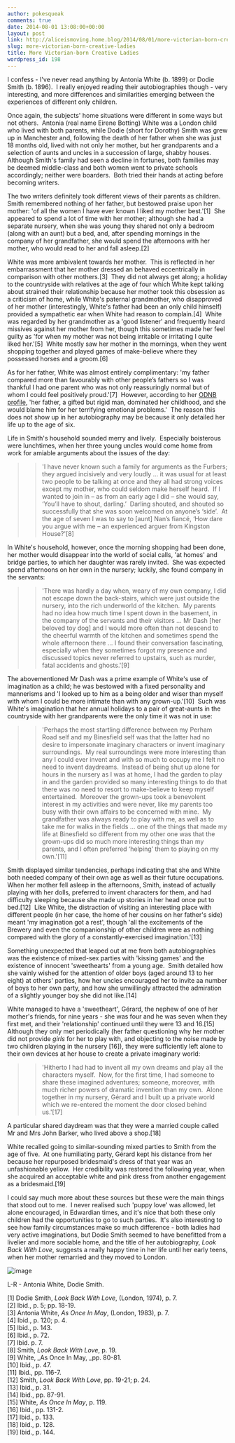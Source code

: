 ```yaml
---
author: pokesqueak
comments: true
date: 2014-08-01 13:08:00+00:00
layout: post
link: http://aliceismoving.home.blog/2014/08/01/more-victorian-born-creative-ladies/
slug: more-victorian-born-creative-ladies
title: More Victorian-born Creative Ladies
wordpress_id: 198
---
```


I confess - I've never read anything by Antonia White (b. 1899) or Dodie Smith (b. 1896).  I really enjoyed reading their autobiographies though - very interesting, and more differences and similarities emerging between the experiences of different only children.




Once again, the subjects' home situations were different in some ways but not others.  Antonia (real name Eirene Botting) White was a London child who lived with both parents, while Dodie (short for Dorothy) Smith was grew up in Manchester and, following the death of her father when she was just 18 months old, lived with not only her mother, but her grandparents and a selection of aunts and uncles in a succession of large, shabby houses.  Although Smith's family had seen a decline in fortunes, both families may be deemed middle-class and both women went to private schools accordingly; neither were boarders.  Both tried their hands at acting before becoming writers.




The two writers definitely took different views of their parents as children.  Smith remembered nothing of her father, but bestowed praise upon her mother: 'of all the women I have ever known I liked my mother best.'[1]  She appeared to spend a lot of time with her mother; although she had a separate nursery, when she was young they shared not only a bedroom (along with an aunt) but a bed, and, after spending mornings in the company of her grandfather, she would spend the afternoons with her mother, who would read to her and fall asleep.[2]




White was more ambivalent towards her mother.  This is reflected in her embarrassment that her mother dressed an behaved eccentrically in comparison with other mothers.[3]  They did not always get along; a holiday to the countryside with relatives at the age of four which White kept talking about strained their relationship because her mother took this obsession as a criticism of home, while White's paternal grandmother, who disapproved of her mother (interestingly, White's father had been an only child himself) provided a sympathetic ear when White had reason to complain.[4]  White was regarded by her grandmother as a 'good listener' and frequently heard missives against her mother from her, though this sometimes made her feel guilty as 'for when my mother was not being irritable or irritating I quite liked her.'[5]  White mostly saw her mother in the mornings, when they went shopping together and played games of make-believe where they possessed horses and a groom.[6]




As for her father, White was almost entirely complimentary: 'my father compared more than favourably with other people’s fathers so I was thankful I had one parent who was not only reassuringly normal but of whom I could feel positively proud.'[7]  However, according to her [ODNB profile](http://www.oxforddnb.com/view/article/38276), 'her father, a gifted but rigid man, dominated her childhood, and she would blame him for her terrifying emotional problems.'  The reason this does not show up in her autobiography may be because it only detailed her life up to the age of six.




Life in Smith's household sounded merry and lively.  Especially boisterous were lunchtimes, when her three young uncles would come home from work for amiable arguments about the issues of the day:




<blockquote>

> 
> 'I have never known such a family for arguments as the Furbers; they argued incisively and very loudly … it was usual for at least two people to be talking at once and they all had strong voices except my mother, who could seldom make herself heard.  If I wanted to join in – as from an early age I did – she would say, ‘You’ll have to shout, darling.’  Darling shouted, and shouted so successfully that she was soon welcomed on anyone’s ‘side’.  At the age of seven I was to say to [aunt] Nan’s fiancé, ‘How dare you argue with me – an experienced arguer from Kingston House?'[8]
> 
> 
</blockquote>




In White's household, however, once the morning shopping had been done, her mother would disappear into the world of social calls, 'at homes' and bridge parties, to which her daughter was rarely invited.  She was expected spend afternoons on her own in the nursery; luckily, she found company in the servants:




<blockquote>

> 
> 'There was hardly a day when, weary of my own company, I did not escape down the back-stairs, which were just outside the nursery, into the rich underworld of the kitchen.  My parents had no idea how much time I spent down in the basement, in the company of the servants and their visitors … Mr Dash [her beloved toy dog] and I would more often than not descend to the cheerful warmth of the kitchen and sometimes spend the whole afternoon there … I found their conversation fascinating, especially when they sometimes forgot my presence and discussed topics never referred to upstairs, such as murder, fatal accidents and ghosts.'[9]
> 
> 
</blockquote>




The abovementioned Mr Dash was a prime example of White's use of imagination as a child; he was bestowed with a fixed personality and mannerisms and 'I looked up to him as a being older and wiser than myself with whom I could be more intimate than with any grown-up.'[10]  Such was White's imagination that her annual holidays to a pair of great-aunts in the countryside with her grandparents were the only time it was not in use:




<blockquote>

> 
> 'Perhaps the most startling difference between my Perham Road self and my Binesfield self was that the latter had no desire to impersonate imaginary characters or invent imaginary surroundings.  My real surroundings were more interesting than any I could ever invent and with so much to occupy me I felt no need to invent daydreams.  Instead of being shut up alone for hours in the nursery as I was at home, I had the garden to play in and the garden provided so many interesting things to do that there was no need to resort to make-believe to keep myself entertained.  Moreover the grown-ups took a benevolent interest in my activities and were never, like my parents too busy with their own affairs to be concerned with mine.  My grandfather was always ready to play with me, as well as to take me for walks in the fields … one of the things that made my life at Binesfield so different from my other one was that the grown-ups did so much more interesting things than my parents, and I often preferred ‘helping’ them to playing on my own.'[11]
> 
> 
</blockquote>




Smith displayed similar tendencies, perhaps indicating that she and White both needed company of their own age as well as their future occupations.  When her mother fell asleep in the afternoons, Smith, instead of actually playing with her dolls, preferred to invent characters for them, and had difficulty sleeping because she made up stories in her head once put to bed.[12]  Like White, the distraction of visiting an interesting place with different people (in her case, the home of her cousins on her father's side) meant 'my imagination got a rest', though 'all the excitements of the Brewery and even the companionship of other children were as nothing compared with the glory of a constantly-exercised imagination.'[13]




Something unexpected that leaped out at me from both autobiographies was the existence of mixed-sex parties with 'kissing games' and the existence of innocent 'sweethearts' from a young age.  Smith detailed how she vainly wished for the attention of older boys (aged around 13 to her eight) at others' parties, how her uncles encouraged her to invite aa number of boys to her own party, and how she unwillingly attracted the admiration of a slightly younger boy she did not like.[14]




White managed to have a 'sweetheart', Gérard, the nephew of one of her mother's friends, for nine years - she was four and he was seven when they first met, and their 'relationship' continued until they were 13 and 16.[15]  Although they only met periodically (her father questioning why her mother did not provide _girls_ for her to play with, and objecting to the noise made by two children playing in the nursery [16]), they were sufficiently left alone to their own devices at her house to create a private imaginary world:




<blockquote>

> 
> 'Hitherto I had had to invent all my own dreams and play all the characters myself.  Now, for the first time, I had someone to share these imagined adventures; someone, moreover, with much richer powers of dramatic invention than my own.  Alone together in my nursery, Gérard and I built up a private world which we re-entered the moment the door closed behind us.'[17]
> 
> 
</blockquote>




A particular shared daydream was that they were a married couple called Mr and Mrs John Barker, who lived above a shop.[18]




White recalled going to similar-sounding mixed parties to Smith from the age of five.  At one humiliating party, Gérard kept his distance from her because her repurposed bridesmaid's dress of that year was an unfashionable yellow.  Her credibility was restored the following year, when she acquired an acceptable white and pink dress from another engagement as a bridesmaid.[19]




I could say much more about these sources but these were the main things that stood out to me.  I never realised such 'puppy love' was allowed, let alone encouraged, in Edwardian times, and it's nice that both these only children had the opportunities to go to such parties.  It's also interesting to see how family circumstances make so much difference - both ladies had very active imaginations, but Dodie Smith seemed to have benefitted from a livelier and more sociable home, and the title of her autobiography, _Look Back With Love_, suggests a really happy time in her life until her early teens, when her mother remarried and they moved to London.




![image](https://66.media.tumblr.com/fea51b9f4cb3454a157be933340876f6/tumblr_inline_n9mpxzmdPs1s70b7a.jpg)





L-R - Antonia White, Dodie Smith.




[1] Dodie Smith, _Look Back With Love_, (London, 1974), p. 7.  
[2] Ibid., p. 5; pp. 18-19.  
[3] Antonia White, _As Once In May_, (London, 1983), p. 7.  
[4] Ibid., p. 120; p. 4.  
[5] Ibid., p. 143.  
[6] Ibid., p. 72.  
[7] Ibid. p. 7.  
[8] Smith, _Look Back With Love_, p. 19.  
[9] White, _As Once In May, _pp. 80-81.  
[10] Ibid., p. 47.  
[11] Ibid., pp. 116-7.  
[12] Smith, _Look Back With Love_, pp. 19-21; p. 24.  
[13] Ibid., p. 31.  
[14] Ibid., pp. 87-91.  
[15] White, _As Once In May_, p. 119.  
[16] Ibid., pp. 131-2.  
[17] Ibid., p. 133.  
[18] Ibid., p. 128.  
[19] Ibid., p. 144.
